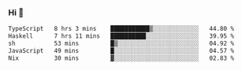 ### Hi 👋

<!--START_SECTION:waka-->

```txt
TypeScript   8 hrs 3 mins    ███████████▒░░░░░░░░░░░░░   44.80 %
Haskell      7 hrs 11 mins   ██████████░░░░░░░░░░░░░░░   39.95 %
sh           53 mins         █▒░░░░░░░░░░░░░░░░░░░░░░░   04.92 %
JavaScript   49 mins         █░░░░░░░░░░░░░░░░░░░░░░░░   04.57 %
Nix          30 mins         ▓░░░░░░░░░░░░░░░░░░░░░░░░   02.83 %
```

<!--END_SECTION:waka-->

